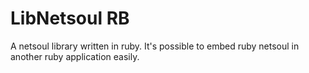 # LibNetsoul RB

A netsoul library written in ruby. It&#39;s possible to embed ruby netsoul in another ruby application easily.
